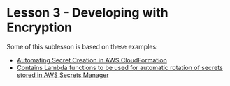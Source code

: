# Lesson 3 - Developing with Encryption

Some of this sublesson is based on these examples:
* [Automating Secret Creation in AWS CloudFormation](https://docs.aws.amazon.com/secretsmanager/latest/userguide/integrating_cloudformation.html#integrating_cloudformation_examples)
* [Contains Lambda functions to be used for automatic rotation of secrets stored in AWS Secrets Manager](https://github.com/aws-samples/aws-secrets-manager-rotation-lambdas)